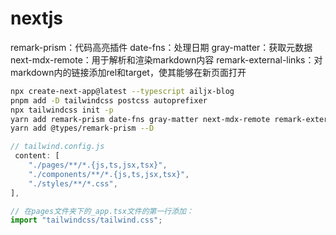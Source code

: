 # nextjs

remark-prism：代码高亮插件
date-fns：处理日期
gray-matter：获取元数据
next-mdx-remote：用于解析和渲染markdown内容
remark-external-links：对markdown内的链接添加rel和target，使其能够在新页面打开



```sh
npx create-next-app@latest --typescript ailjx-blog
pnpm add -D tailwindcss postcss autoprefixer
npx tailwindcss init -p 
yarn add remark-prism date-fns gray-matter next-mdx-remote remark-external-links
yarn add @types/remark-prism --D
```

```js
// tailwind.config.js
 content: [
    "./pages/**/*.{js,ts,jsx,tsx}",
    "./components/**/*.{js,ts,jsx,tsx}",
    "./styles/**/*.css",
],

// 在pages文件夹下的_app.tsx文件的第一行添加：
import "tailwindcss/tailwind.css";
```
